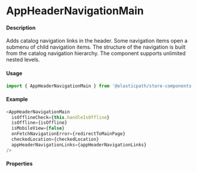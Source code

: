 # AppHeaderNavigationMain

#### Description

Adds catalog navigation links in the header. Some navigation items open a submenu of child navigation items. The structure of the navigation is built from the catalog navigation hierarchy. The component supports unlimited nested levels.

#### Usage

```js
import { AppHeaderNavigationMain } from '@elasticpath/store-components';
```

#### Example

```js
<AppHeaderNavigationMain
  isOfflineCheck={this.handleIsOffline}
  isOffline={isOffline}
  isMobileView={false}
  onFetchNavigationError={redirectToMainPage}
  checkedLocation={checkedLocation}
  appHeaderNavigationLinks={appHeaderNavigationLinks}
/>
```

#### Properties

<!-- PROPS -->
